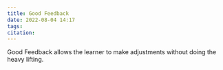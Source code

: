 ```yaml
---
title: Good Feedback
date: 2022-08-04 14:17
tags: 
citation: 
---
```


Good Feedback allows the learner to make adjustments without doing the heavy lifting.
